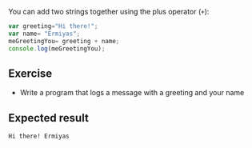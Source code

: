 You can add two strings together using the plus operator (`+`):

```js
var greeting="Hi there!";
var name= "Ermiyas";
meGreetingYou= greeting + name;
console.log(meGreetingYou);
```

## Exercise

* Write a program that logs a message with a greeting and your name

## Expected result

```
Hi there! Ermiyas
```
